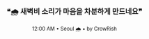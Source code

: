<div align="center">

<br>

<h3>❝🌧️ 새벽비 소리가 마음을 차분하게 만드네요❞</h3>

<sub>12:00 AM • Seoul 🌧️ • by CrowRish</sub>

<br>

</div>